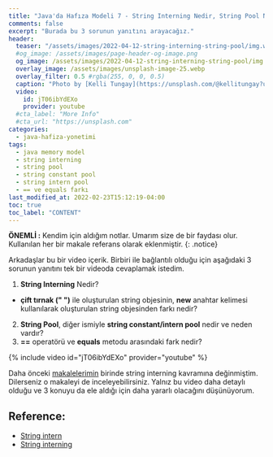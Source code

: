 ```yaml
---
title: "Java'da Hafıza Modeli 7 - String Interning Nedir, String Pool Nedir, == operatörü ve equals metodu Arasındaki Fark"
comments: false
excerpt: "Burada bu 3 sorunun yanıtını arayacağız."
header:
  teaser: "/assets/images/2022-04-12-string-interning-string-pool/img.webp"
  #og_image: /assets/images/page-header-og-image.png
  og_image: /assets/images/2022-04-12-string-interning-string-pool/img.webp
  overlay_image: /assets/images/unsplash-image-25.webp
  overlay_filter: 0.5 #rgba(255, 0, 0, 0.5)
  caption: "Photo by [Kelli Tungay](https://unsplash.com/@kellitungay?utm_source=unsplash&utm_medium=referral&utm_content=creditCopyText) on Unsplash"
  video:
    id: jT06ibYdEXo
    provider: youtube
  #cta_label: "More Info"
  #cta_url: "https://unsplash.com"
categories:
  - java-hafiza-yonetimi
tags:
  - java memory model
  - string interning
  - string pool
  - string constant pool
  - string intern pool
  - == ve equals farkı
last_modified_at: 2022-02-23T15:12:19-04:00
toc: true
toc_label: "CONTENT"
---
```




**ÖNEMLİ :** Kendim için aldığım notlar. Umarım size de bir faydası olur. Kullanılan her bir makale referans olarak eklenmiştir.
{: .notice}

Arkadaşlar bu bir video içerik. Birbiri ile bağlantılı olduğu için aşağıdaki 3 sorunun yanıtını tek bir videoda cevaplamak istedim.

1. **String Interning** Nedir?
  * **çift tırnak (" ")** ile oluşturulan string objesinin, **new** anahtar kelimesi kullanılarak oluşturulan string objesinden farkı nedir?
2. **String Pool**, diğer ismiyle **string constant/intern pool** nedir ve neden vardır?
3. **==** operatörü ve **equals** metodu arasındaki fark nedir?

{% include video id="jT06ibYdEXo" provider="youtube" %}

Daha önceki [makalelerimin](/java-hafiza-yonetimi/Java-memory-models-primitive-types/#string-interning) birinde string interning kavramına değinmiştim. Dilerseniz o makaleyi de inceleyebilirsiniz. Yalnız bu video daha detaylı olduğu ve 3 konuyu da ele aldığı için daha yararlı olacağını düşünüyorum.

## Reference:
* [String intern](https://docs.oracle.com/javase/7/docs/api/java/lang/String.html#intern())
* [String interning](https://en.wikipedia.org/wiki/String_interning)
